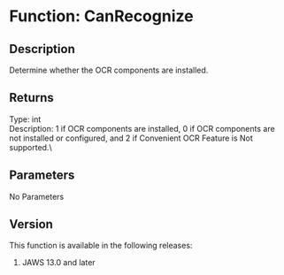 # Function: CanRecognize

## Description

Determine whether the OCR components are installed.

## Returns

Type: int\
Description: 1 if OCR components are installed, 0 if OCR components are
not installed or configured, and 2 if Convenient OCR Feature is Not
supported.\

## Parameters

No Parameters

## Version

This function is available in the following releases:

1.  JAWS 13.0 and later
